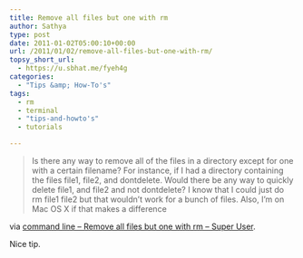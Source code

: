 ```yaml
---
title: Remove all files but one with rm
author: Sathya
type: post
date: 2011-01-02T05:00:10+00:00
url: /2011/01/02/remove-all-files-but-one-with-rm/
topsy_short_url:
  - https://u.sbhat.me/fyeh4g
categories:
  - "Tips &amp; How-To's"
tags:
  - rm
  - terminal
  - "tips-and-howto's"
  - tutorials

---
```

> Is there any way to remove all of the files in a directory except for one with a certain filename? For instance, if I had a directory containing the files file1, file2, and dontdelete. Would there be any way to quickly delete file1, and file2 and not dontdelete? I know that I could just do rm file1 file2 but that wouldn&#8217;t work for a bunch of files. Also, I&#8217;m on Mac OS X if that makes a difference

via [command line &#8211; Remove all files but one with rm &#8211; Super User][1].

Nice tip.

 [1]: https://superuser.com/q/227865/4377
